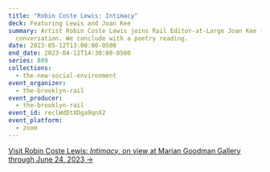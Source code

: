 ```yaml
---
title: "Robin Coste Lewis: Intimacy"
deck: Featuring Lewis and Joan Kee
summary: Artist Robin Coste Lewis joins Rail Editor-at-Large Joan Kee for a
  conversation. We conclude with a poetry reading.
date: 2023-05-12T13:00:00-0500
end_date: 2023-04-12T14:30:00-0500
series: 809
collections:
  - the-new-social-environment
event_organizer:
  - the-brooklyn-rail
event_producer:
  - the-brooklyn-rail
event_id: reclWdDtXDga9qnX2
event_platform:
  - zoom
---
```

[V﻿isit Robin Coste Lewis: *Intimacy*, on view at Marian Goodman Gallery through June 24, 2023 →](https://www.mariangoodman.com/exhibitions/robin-coste-lewis-intimacy-new-york/)